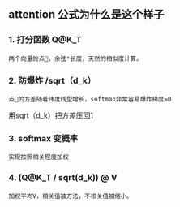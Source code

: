 

## attention 公式为什么是这个样子

### 1. 打分函数 Q@K_T

    两个向量的点🐔，余弦*长度，天然的相似度计算。

### 2. 防爆炸 /sqrt（d_k）

    点🐔的方差随着纬度线型增长，softmax非常容易爆炸梯度≈0

用sqrt（d_k）把方差压回1

### 3. softmax 变概率

    实现按照相关程度加权

### 4. (Q@K_T / sqrt(d_k)) @ V

    加权平均V，相关值被方法，不相关值被缩小。